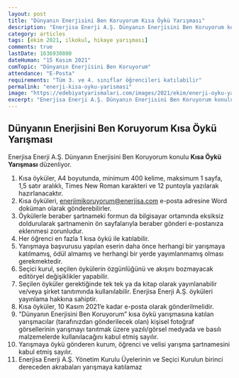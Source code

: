 ```yaml
---
layout: post
title: "Dünyanın Enerjisini Ben Koruyorum Kısa Öykü Yarışması"
description: "Enerjisa Enerji A.Ş. Dünyanın Enerjisini Ben Koruyorum konulu Kısa Öykü Yarışması düzenliyor."
category: articles
tags: [ekim 2021, ilkokul, hikaye yarışması]
comments: true
lastDate: 1636930800 
dateHuman: "15 Kasım 2021"
comTopic: "Dünyanın Enerjisini Ben Koruyorum"
attendance: "E-Posta"
requirements: "Tüm 3. ve 4. sınıflar öğrencileri katılabilir"
permalink: "enerji-kisa-oyku-yarismasi"
image: "https://edebiyatyarismalari.com/images/2021/ekim/enerji-oyku-yarismasi.jpeg"
excerpt: "Enerjisa Enerji A.Ş. Dünyanın Enerjisini Ben Koruyorum konulu Kısa Öykü Yarışması düzenliyor."
---
```


## Dünyanın Enerjisini Ben Koruyorum Kısa Öykü Yarışması
Enerjisa Enerji A.Ş. Dünyanın Enerjisini Ben Koruyorum konulu **Kısa Öykü Yarışması** düzenliyor.  
1. Kısa öyküler, A4 boyutunda, minimum 400 kelime, maksimum 1 sayfa, 1,5 satır aralıklı, Times New Roman karakteri ve 12 puntoyla yazılarak hazırlanacaktır.
2. Kısa öyküleri, enerjimikoruyorum@enerjisa.com e-posta adresine Word doküman olarak gönderebilirler.
3. Öykülerle beraber şartnameki formun da bilgisayar ortamında eksiksiz doldurularak şartnamenin ön sayfalarıyla beraber gönderi e-postanıza eklenmesi zorunludur.
4. Her öğrenci en fazla 1 kısa öykü ile katılabilir.
5. Yarışmaya başvurusu yapılan eserin daha önce herhangi bir yarışmaya katılmamış, ödül almamış ve herhangi bir yerde yayımlanmamış olması gerekmektedir.
6. Seçici kurul, seçilen öykülerin özgünlüğünü ve akışını bozmayacak editöryel değişiklikler yapabilir.
7. Seçilen öyküler gerektiğinde tek tek ya da kitap olarak yayınlanabilir ve/veya şirket tanıtımında kullanılabilir. Enerjisa Enerji A.Ş. öyküleri yayınlama hakkına sahiptir.
8. Kısa öyküler, 10 Kasım 2021’e kadar e-posta olarak gönderilmelidir.
9. "Dünyanın Enerjisini Ben Koruyorum” kısa öykü yarışmasına katılan yarışmacılar (tarafınızdan gönderilecek olan) kişisel fotoğraf görsellerinin yarışmayı tanıtmak üzere yazılı/görsel medyada ve basılı malzemelerde kullanılacağını kabul etmiş sayılır.
10. Yarışmaya öykü gönderen kurum, öğrenci ve velisi yarışma şartnamesini kabul etmiş sayılır.
11. Enerjisa Enerji A.Ş. Yönetim Kurulu Üyelerinin ve Seçici Kurulun birinci dereceden akrabaları yarışmaya katılamaz